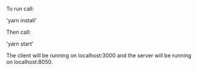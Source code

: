 To run call:

'yarn install'

Then call:

'yarn start'

The client will be running on localhost:3000 and the server will be running on localhost:8050.
